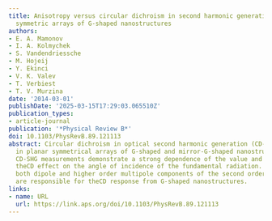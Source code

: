 ```yaml
---
title: Anisotropy versus circular dichroism in second harmonic generation from fourfold
  symmetric arrays of G-shaped nanostructures
authors:
- E. A. Mamonov
- I. A. Kolmychek
- S. Vandendriessche
- M. Hojeij
- Y. Ekinci
- V. K. Valev
- T. Verbiest
- T. V. Murzina
date: '2014-03-01'
publishDate: '2025-03-15T17:29:03.065510Z'
publication_types:
- article-journal
publication: '*Physical Review B*'
doi: 10.1103/PhysRevB.89.121113
abstract: Circular dichroism in optical second harmonic generation (CD-SHG) is studied
  in planar symmetrical arrays of G-shaped and mirror-G-shaped nanostructures. Anisotropic
  CD-SHG measurements demonstrate a strong dependence of the value and the sign of
  theCD effect on the angle of incidence of the fundamental radiation. We show that
  both dipole and higher order multipole components of the second order susceptibility
  are responsible for theCD response from G-shaped nanostructures.
links:
- name: URL
  url: https://link.aps.org/doi/10.1103/PhysRevB.89.121113
---
```

